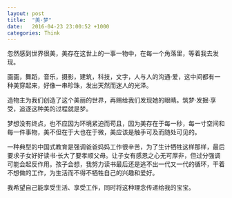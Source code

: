```yaml
---
layout: post
title:  "美·梦"
date:   2016-04-23 23:00:52 +1000
categories: Think
---
```


忽然感到世界很美，美存在这世上的一事一物中，在每一个角落里，等着我去发现。

画画，舞蹈，音乐，摄影，建筑，科技，文字，人与人的沟通·爱，这中间都有一种美穿起来，好像一串珍珠，发出天然而迷人的光泽。

造物主为我们创造了这个美丽的世界，再赐给我们发现她的眼睛。筑梦·发掘·享受，追逐这种美的过程就是梦。

梦想没有终点，也不应因为环境紧迫而苟且，因为美存在于每一秒，每一寸空间和每一件事物，美不但在于大也在于微，美应该是触手可及而随处可见的。

一种典型的中国式教育是强调爸爸妈妈工作很辛苦，为了生计牺牲这样那样，最后要求子女好好读书·长大了要孝顺父母。让子女有感恩之心无可厚非，但过分强调可能会起反作用。孩子会想，我努力读书最后还是逃不出一代又一代的循环，干着不想做的工作，为生活而不得不牺牲自己的兴趣和爱好。

我希望自己能享受生活、享受工作，同时将这种理念传递给我的宝宝。